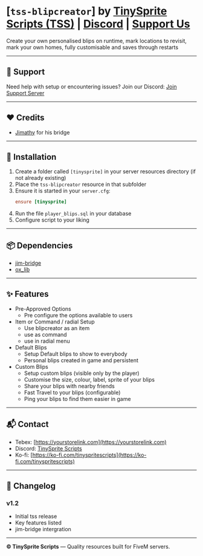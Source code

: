 # [`tss-blipcreator`] by [TinySprite Scripts (TSS)](https://yourstorelink.com) | [Discord](https://discord.gg/ZMFfC54FdJ) | [Support Us](https://ko-fi.com/tinyspritescripts)

Create your own personalised blips on runtime, mark locations to revisit, mark your own homes, fully customisable and saves through restarts

---

## 🔧 Support
Need help with setup or encountering issues? Join our Discord: [Join Support Server](https://discord.gg/ZMFfC54FdJ)

---

## ❤️ Credits
- [Jimathy](https://discord.gg/xKgQZ6wZvS) for his bridge

---

## 🧰 Installation

1. Create a folder called `[tinysprite]` in your server resources directory (if not already existing)
2. Place the `tss-blipcreator` resource in that subfolder
3. Ensure it is started in your `server.cfg`:
   ```cfg
   ensure [tinysprite]
   ```
4. Run the file `player_blips.sql` in your database
5. Configure script to your liking

---

## 📦 Dependencies
- [jim-bridge](https://github.com/jimathy/jim_bridge)
- [ox_lib](https://github.com/overextended/ox_lib)

---

## ✨ Features
- Pre-Approved Options
   - Pre configure the options available to users
 - Item or Command / radial Setup
   - Use blipcreator as an item
   - use as command
   - use in radial menu
 - Default Blips
   - Setup Default blips to show to everybody
   - Personal blips created in game and persistent
 - Custom Blips
   - Setup custom blips (visible only by the player)
   - Customise the size, colour, label, sprite of your blips
   - Share your blips with nearby friends
   - Fast Travel to your blips (configurable)
   - Ping your blips to find them easier in game


---

## 📬 Contact

- Tebex: [https://yourstorelink.com](https://yourstorelink.com)
- Discord: [TinySprite Scripts](https://discord.gg/ZMFfC54FdJ)
- Ko-fi: [https://ko-fi.com/tinyspritescripts](https://ko-fi.com/tinyspritescripts)

---

## 🧾 Changelog

### v1.2
- Initial tss release
- Key features listed
- jim-bridge intergration

---

**© TinySprite Scripts** — Quality resources built for FiveM servers.